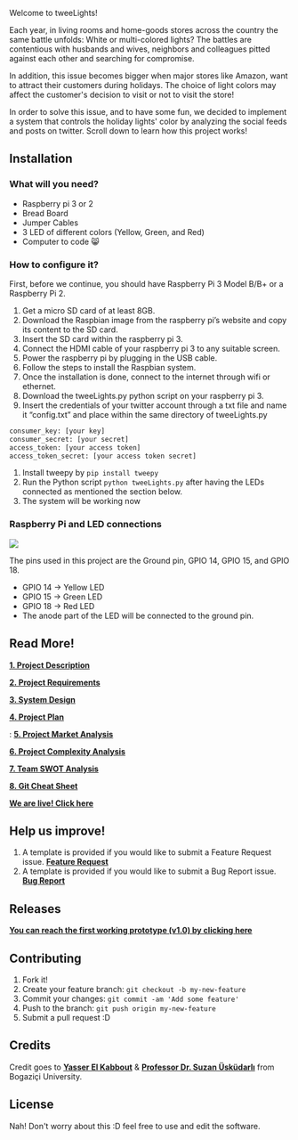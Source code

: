 Welcome to tweeLights!

Each year, in living rooms and home-goods stores across the country the same battle unfolds: White or multi-colored lights? The battles are contentious with husbands and wives, neighbors and colleagues pitted against each other and searching for compromise.

In addition, this issue becomes bigger when major stores like Amazon, want to attract their customers during holidays. The choice of light colors may affect the customer's decision to visit or not to visit the store!

In order to solve this issue, and to have some fun, we decided to implement a system that controls the holiday lights' color by analyzing the social feeds and posts on twitter. Scroll down to learn how this project works!

## Installation

###  What will you need?
- Raspberry pi 3 or 2
- Bread Board
- Jumper Cables
- 3 LED of different colors (Yellow, Green, and Red)
- Computer to code 😸 



###  How to configure it?
First, before we continue, you should have Raspberry Pi 3 Model B/B+ or a Raspberry Pi 2.

1. Get a micro SD card of at least 8GB.
1. Download the Raspbian image from the raspberry pi’s website and copy its content to the SD card.
1. Insert the SD card within the raspberry pi 3.
1. Connect the HDMI cable of your raspberry pi 3 to any suitable screen.
1. Power the raspberry pi by plugging in the USB cable.
1. Follow the steps to install the Raspbian system.
1. Once the installation is done, connect to the internet through wifi or ethernet.
1. Download the tweeLights.py python script on your raspberry pi 3.
1. Insert the credentials of your twitter account through a txt file and name it “config.txt” and place within the same directory of tweeLights.py 

```Python
consumer_key: [your key]
consumer_secret: [your secret]
access_token: [your access token]
access_token_secret: [your access token secret]
```

1. Install tweepy by `pip install tweepy`
1. Run the Python script `python tweeLights.py` after having the LEDs connected as mentioned the section below.
1. The system will be working now

### Raspberry Pi and LED connections

![](https://github.com/yasserkabbout/tweeLights/blob/master/images/gpio-numbers-pi2.png?raw=true)

The pins used in this project are the Ground pin, GPIO 14, GPIO 15, and GPIO 18.

- GPIO 14 → Yellow LED
- GPIO 15 → Green LED
- GPIO 18 → Red LED
- The anode part of the LED will be connected to the ground pin.


##  Read More!

 **[1. Project Description](https://github.com/yasserkabbout/tweeLights/wiki/1.-Project-Description)**

 **[2. Project Requirements](https://github.com/yasserkabbout/tweeLights/wiki/2.-Project-Requirements-RSD)**

 **[3. System Design](https://github.com/yasserkabbout/tweeLights/wiki/3.-System-Design-Sketches)**

 **[4. Project Plan](https://github.com/yasserkabbout/tweeLights/wiki/4.-Project-Plan)**

: **[5. Project Market Analysis](https://github.com/yasserkabbout/tweeLights/wiki/5.-Project-Market-Analysis)**

 **[6. Project Complexity Analysis](https://github.com/yasserkabbout/tweeLights/wiki/6.-Project-Complexity-Analysis)**

 **[7. Team SWOT Analysis](https://github.com/yasserkabbout/tweeLights/wiki/7.-Project's-Team-SWOT-Analysis)**

  **[ 8. Git Cheat Sheet](https://github.com/yasserkabbout/tweeLights/blob/master/images/github-git-cheat-sheet.pdf)**

 **[We are live! Click here](http://tweelights.yasserkabbout.com/)**



## Help us improve!

1. A template is provided if you would like to submit a Feature Request issue.  **[Feature Request](https://github.com/yasserkabbout/tweeLights/issues/new?template=bug_report.md)**
2. A template is provided if you would like to submit a Bug Report issue. **[Bug Report](https://github.com/yasserkabbout/tweeLights/issues/new?template=feature_request.md)**


##  Releases
**[You can reach the first working prototype (v1.0) by clicking here](https://github.com/yasserkabbout/tweeLights/releases/tag/v1.0)**




##  Contributing

1. Fork it!
2. Create your feature branch: `git checkout -b my-new-feature`
3. Commit your changes: `git commit -am 'Add some feature'`
4. Push to the branch: `git push origin my-new-feature`
5. Submit a pull request :D


##  Credits

Credit goes to **[Yasser El Kabbout](https://www.linkedin.com/in/yasserkabbout/)** & **[Professor Dr. Suzan Üsküdarlı](https://www.linkedin.com/in/suzanuskudarli/)** from Bogaziçi University.

##  License

Nah! Don't worry about this :D feel free to use and edit the software.
